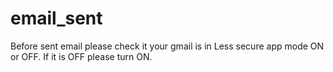 # email_sent

Before sent email please check it your gmail is in Less secure app mode ON or OFF. If it is OFF please turn ON.
